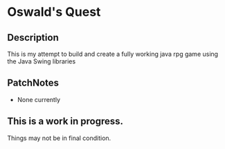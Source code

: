 # Oswald's Quest

## Description
This is my attempt to build and create a fully working java rpg game using the Java Swing libraries

## PatchNotes
- None currently

## This is a work in progress. 
Things may not be in final condition. 


